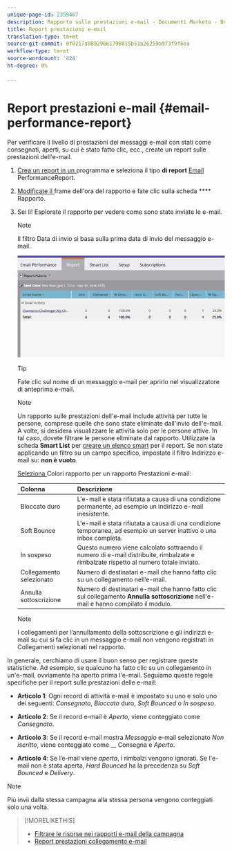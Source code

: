```yaml
---
unique-page-id: 2359467
description: Rapporto sulle prestazioni e-mail - Documenti Marketo - Documentazione prodotto
title: Report prestazioni e-mail
translation-type: tm+mt
source-git-commit: 0f0217a88929661798015b51a26259a973f9f6ea
workflow-type: tm+mt
source-wordcount: '424'
ht-degree: 0%

---
```



# Report prestazioni e-mail {#email-performance-report}

Per verificare il livello di prestazioni dei messaggi e-mail con stati come consegnati, aperti, su cui è stato fatto clic, ecc., create un report sulle prestazioni dell&#39;e-mail.

1. [Crea un report in un ](/help/marketo/product-docs/reporting/basic-reporting/creating-reports/create-a-report-in-a-program.md) programma e seleziona il tipo **di report** [Email ](/help/marketo/product-docs/reporting/basic-reporting/report-types/report-type-overview.md)PerformanceReport.
1. [Modificate il ](/help/marketo/product-docs/reporting/basic-reporting/editing-reports/change-a-report-time-frame.md) frame dell&#39;ora del rapporto e fate clic sulla scheda  **** Rapporto.
1. Sei lì! Esplorate il rapporto per vedere come sono state inviate le e-mail.

   >[!NOTE]
   >
   >Il filtro Data di invio si basa sulla prima data di invio del messaggio e-mail.

   ![](assets/email-performance-report.png)

   >[!TIP]
   >
   >Fate clic sul nome di un messaggio e-mail per aprirlo nel visualizzatore di anteprima e-mail.

   >[!NOTE]
   >
   >Un rapporto sulle prestazioni dell&#39;e-mail include attività per tutte le persone, comprese quelle che sono state eliminate dall&#39;invio dell&#39;e-mail. A volte, si desidera visualizzare le attività solo per le persone attive. In tal caso, dovete filtrare le persone eliminate dal rapporto. Utilizzate la scheda **Smart List** per [creare un elenco smart](/help/marketo/product-docs/core-marketo-concepts/smart-lists-and-static-lists/creating-a-smart-list/create-a-smart-list.md) per il report. Se non state applicando un filtro su un campo specifico, impostate il filtro Indirizzo e-mail su: **non è vuoto**.

   [Seleziona ](/help/marketo/product-docs/reporting/basic-reporting/editing-reports/select-report-columns.md) Colori rapporto per un rapporto Prestazioni e-mail:

   | Colonna | Descrizione |
   |---|---|
   | Bloccato duro | L&#39;e-mail è stata rifiutata a causa di una condizione permanente, ad esempio un indirizzo e-mail inesistente. |
   | Soft Bounce | L&#39;e-mail è stata rifiutata a causa di una condizione temporanea, ad esempio un server inattivo o una inbox completa. |
   | In sospeso | Questo numero viene calcolato sottraendo il numero di e-mail distribuite, rimbalzate e rimbalzate rispetto al numero totale inviato. |
   | Collegamento selezionato | Numero di destinatari e-mail che hanno fatto clic su un collegamento nell’e-mail. |
   | Annulla sottoscrizione | Numero di destinatari e-mail che hanno fatto clic sul collegamento **Annulla sottoscrizione** nell&#39;e-mail e hanno compilato il modulo. |

   >[!NOTE]
   >
   >I collegamenti per l’annullamento della sottoscrizione e gli indirizzi e-mail su cui si fa clic in un messaggio e-mail non vengono registrati in Collegamenti selezionati nel rapporto.

In generale, cerchiamo di usare il buon senso per registrare queste statistiche. Ad esempio, se qualcuno ha fatto clic su un collegamento in un&#39;e-mail, ovviamente ha aperto prima l&#39;e-mail. Seguiamo queste regole specifiche per il report sulle prestazioni delle e-mail:

* **Articolo 1**: Ogni record di attività e-mail è impostato su uno e solo uno dei seguenti:  _Consegnato_,  _Bloccato_ duro,  _Soft Bounced_ o  _In sospeso_.

* **Articolo 2**: Se il record e-mail è  *Aperto*, viene conteggiato come  *Consegnato*.

* **Articolo 3**: Se il record e-mail mostra  _Messaggio_ e-mail selezionato  _Non iscritto_, viene conteggiato come  __ Consegna e  _Aperto_.

* **Articolo 4**: Se l’e-mail viene  _aperta_, i rimbalzi vengono ignorati. Se l&#39;e-mail non è stata aperta, _Hard Bounced_ ha la precedenza su _Soft Bounced_ e _Delivery_.

>[!NOTE]
>
>Più invii dalla stessa campagna alla stessa persona vengono conteggiati solo una volta.

>[!MORELIKETHIS]
>
>* [Filtrare le risorse nei rapporti e-mail della campagna](/help/marketo/product-docs/reporting/basic-reporting/report-activity/filter-assets-in-a-campaign-email-reports.md)
>* [Report prestazioni collegamento e-mail](/help/marketo/product-docs/email-marketing/email-programs/email-program-data/email-link-performance-report.md)

